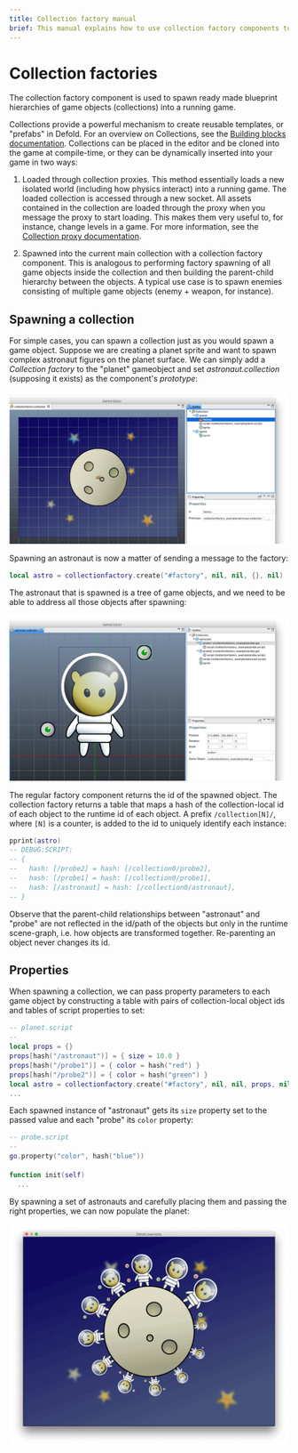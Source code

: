 ```yaml
---
title: Collection factory manual
brief: This manual explains how to use collection factory components to spawn hierarchies of game objects.
---
```


# Collection factories

The collection factory component is used to spawn ready made blueprint hierarchies of game objects (collections) into a running game.

Collections provide a powerful mechanism to create reusable templates, or "prefabs" in Defold. For an overview on Collections, see the [Building blocks documentation](/manuals/building-blocks#_collections). Collections can be placed in the editor and be cloned into the game at compile-time, or they can be dynamically inserted into your game in two ways:

1. Loaded through collection proxies. This method essentially loads a new isolated world (including how physics interact) into a running game. The loaded collection is accessed through a new socket. All assets contained in the collection are loaded through the proxy when you message the proxy to start loading. This makes them very useful to, for instance, change levels in a game. For more information, see the [Collection proxy documentation](/manuals/collection-proxy).

2. Spawned into the current main collection with a collection factory component. This is analogous to performing factory spawning of all game objects inside the collection and then building the parent-child hierarchy between the objects. A typical use case is to spawn enemies consisting of multiple game objects (enemy + weapon, for instance).

## Spawning a collection

For simple cases, you can spawn a collection just as you would spawn a game object. Suppose we are creating a planet sprite and want to spawn complex astronaut figures on the planet surface. We can simply add a *Collection factory* to the "planet" gameobject and set *astronaut.collection* (supposing it exists) as the component's *prototype*:

![Collection factory](images/collection_factory/collection_factory_factory.png)

Spawning an astronaut is now a matter of sending a message to the factory:

```lua
local astro = collectionfactory.create("#factory", nil, nil, {}, nil)
```

The astronaut that is spawned is a tree of game objects, and we need to be able to address all those objects after spawning:

![Collection to spawn](images/collection_factory/collection_factory_collection.png)

The regular factory component returns the id of the spawned object. The collection factory returns a table that maps a hash of the collection-local id of each object to the runtime id of each object. A prefix `/collection[N]/`, where `[N]` is a counter, is added to the id to uniquely identify each instance:

```lua
pprint(astro)
-- DEBUG:SCRIPT:
-- {
--   hash: [/probe2] = hash: [/collection0/probe2],
--   hash: [/probe1] = hash: [/collection0/probe1],
--   hash: [/astronaut] = hash: [/collection0/astronaut],
-- }
```

Observe that the parent-child relationships between "astronaut" and "probe" are not reflected in the id/path of the objects but only in the runtime scene-graph, i.e. how objects are transformed together. Re-parenting an object never changes its id.

## Properties

When spawning a collection, we can pass property parameters to each game object by constructing a table with pairs of collection-local object ids and tables of script properties to set:

```lua
-- planet.script
--
local props = {}
props[hash("/astronaut")] = { size = 10.0 }
props[hash("/probe1")] = { color = hash("red") }
props[hash("/probe2")] = { color = hash("green") }
local astro = collectionfactory.create("#factory", nil, nil, props, nil)
...
```

Each spawned instance of "astronaut" gets its `size` property set to the passed value and each "probe" its `color` property:

```lua
-- probe.script
--
go.property("color", hash("blue"))

function init(self)
  ...
```

By spawning a set of astronauts and carefully placing them and passing the right properties, we can now populate the planet:

![Populated planet](images/collection_factory/collection_factory_game.png)

